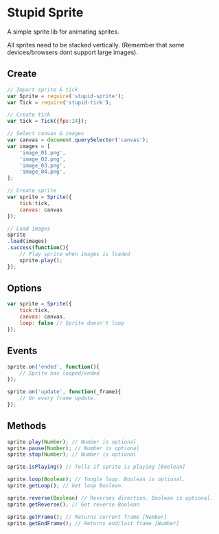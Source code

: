 # Stupid Sprite

A simple sprite lib for animating sprites. 

All sprites need to be stacked vertically. (Remember that some devices/browsers dont support large images).

## Create

```javascript
// Import sprite & tick
var Sprite = require('stupid-sprite');
var Tick = require('stupid-tick');

// Create tick
var tick = Tick({fps:24});

// Select canvas & images
var canvas = document.querySelector('canvas');
var images = [
	'image_01.png',
	'image_02.png',
	'image_03.png',
	'image_04.png',
];

// Create sprite
var sprite = Sprite({
	tick:tick, 
	canvas: canvas
});

// Load images
sprite
.load(images)
.success(function(){
	// Play sprite when images is loaded
	sprite.play();
});
```

## Options

```javascript
var sprite = Sprite({
	tick:tick, 
	canvas: canvas,
	loop: false // Sprite doesn't loop
});
```

## Events

```javascript
sprite.on('ended', function(){
	// Sprite has looped/ended
});

sprite.on('update', function(_frame){
	// On every frame update.
});
```

## Methods

```javascript
sprite.play(Number); // Number is optional
sprite.pause(Number); // Number is optional
sprite.stop(Number); // Number is optional

sprite.isPlaying() // Tells if sprite is playing [Boolean]

sprite.loop(Boolean); // Toogle loop. Boolean is optional.
sprite.getLoop(); // Get loop Boolean.

sprite.reverse(Boolean) // Reverses direction. Boolean is optional.
sprite.getReverse(); // Get reverse Boolean

sprite.getFrame(); // Returns current frame [Number]
sprite.getEndFrame(); // Returns end/last frame [Number]
```
